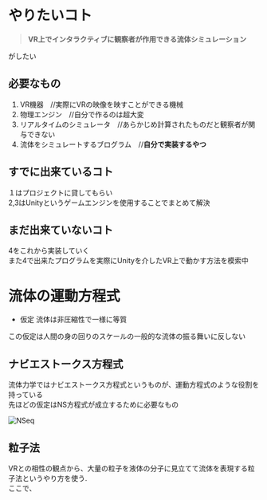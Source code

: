 # やりたいコト

>**VR上でインタラクティブに観察者が作用できる流体シミュレーション**

がしたい

## 必要なもの

1. VR機器　//実際にVRの映像を映すことができる機械
2. 物理エンジン　//自分で作るのは超大変
3. リアルタイムのシミュレータ　//あらかじめ計算されたものだと観察者が関与できない
4. 流体をシミュレートするブログラム　//**自分で実装するやつ**

## すでに出来ているコト

１はプロジェクトに貸してもらい  
2,3はUnityというゲームエンジンを使用することでまとめて解決

## まだ出来ていないコト

4をこれから実装していく  
また4で出来たプログラムを実際にUnityを介したVR上で動かす方法を模索中

# 流体の運動方程式

- 仮定
  流体は非圧縮性で一様に等質
  
この仮定は人間の身の回りのスケールの一般的な流体の振る舞いに反しない

## ナビエストークス方程式

流体力学ではナビエストークス方程式というものが、運動方程式のような役割を持っている  
先ほどの仮定はNS方程式が成立するために必要なもの

![NSeq](resource/ns-eq.png)

## 粒子法

VRとの相性の観点から、大量の粒子を液体の分子に見立てて流体を表現する粒子法というやり方を使う.  
ここで、
